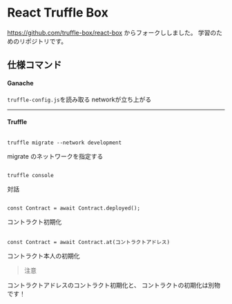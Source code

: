 # React Truffle Box

https://github.com/truffle-box/react-box
からフォークししました。
学習のためのリポジトリです。

## 仕様コマンド

#### Ganache

`truffle-config.js`を読み取る
networkが立ち上がる

***

#### Truffle

```

truffle migrate --network development

```

migrate のネットワークを指定する

```

truffle console

```



対話


```

const Contract = await Contract.deployed();

```

コントラクト初期化

```

const Contract = await Contract.at(コントラクトアドレス)

```

コントラクト本人の初期化

> 注意
<!-- :::note warn -->
コントラクトアドレスのコントラクト初期化と、
コントラクトの初期化は別物です！
<!-- ::: -->

